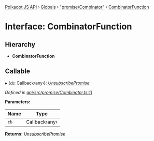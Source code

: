 [Polkadot JS API](../README.md) › [Globals](../globals.md) › ["promise/Combinator"](../modules/_promise_combinator_.md) › [CombinatorFunction](_promise_combinator_.combinatorfunction.md)

# Interface: CombinatorFunction

## Hierarchy

* **CombinatorFunction**

## Callable

▸ (`cb`: Callback‹any›): *[UnsubscribePromise](../modules/_types_base_.md#unsubscribepromise)*

*Defined in [api/src/promise/Combinator.ts:11](https://github.com/polkadot-js/api/blob/a0979a9ce3/packages/api/src/promise/Combinator.ts#L11)*

**Parameters:**

Name | Type |
------ | ------ |
`cb` | Callback‹any› |

**Returns:** *[UnsubscribePromise](../modules/_types_base_.md#unsubscribepromise)*
